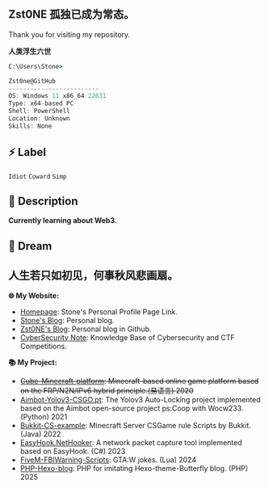 ## Zst0NE 孤独已成为常态。

Thank you for visiting my repository.<br>

**人类浮生六世**

```cmd
C:\Users\Stone> 
```

```csharp
Zst0ne@GitHub
-------------------------
OS: Windows 11 x86_64 22631
Type: x64-based PC
Shell: PowerShell
Location: Unknown
Skills: None
```

## ⚡ Label
`Idiot`  `Coward`  `Simp`  

## 🚀 Description
**Currently learning about Web3.**  

## 🔭 Dream
人生若只如初见，何事秋风悲画扇。
---

**🌐 My Website:** 
- [Homepage](https://link.zstone.blog): Stone's Personal Profile Page Link.
- [Stone's Blog](https://zstone.blog): Personal blog.
- [Zst0NE's Blog](https://Zst0NE.github.io/): Personal blog in Github.
- [CyberSecurity Note](https://cs.zstone.blog): Knowledge Base of Cybersecurity and CTF Competitions.
  
**📚 My Project:**
- ~~[Cube-Minecraft-platform](https://github.com/Zst0NE/Cube-Minecraft-platform):  Minecraft-based online game platform based on the FRP/N2N/IPv6 hybrid principle.(易语言) 2020~~
- [Aimbot-Yolov3-CSGO.pt](https://github.com/Zst0ne/Game-model-of-yolov5):  The Yolov3 Auto-Locking project implemented based on the Aimbot open-source project ps:Coop with Wocw233.(Python) 2021
- [Bukkit-CS-example](https://github.com/Zst0NE/Bukkit-CS-example):  Minecraft Server CSGame rule Scripts by Bukkit. (Java) 2022
- [EasyHook.NetHooker](https://github.com/Zst0ne/NetHookDll3):  A network packet capture tool implemented based on EasyHook. (C#) 2023
- [FiveM-FBIWarning-Scripts](https://github.com/Zst0ne/FiveM-Warning-FBI): GTA:W jokes. (Lua) 2024
- [PHP-Hexo-blog](https://github.com/Zst0ne/blog):  PHP for imitating Hexo-theme-Butterfly blog. (PHP) 2025
